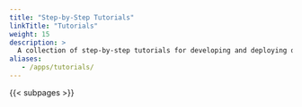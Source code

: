 ```yaml
---
title: "Step-by-Step Tutorials"
linkTitle: "Tutorials"
weight: 15
description: >
  A collection of step-by-step tutorials for developing and deploying digital health apps with the CHT
aliases:
   - /apps/tutorials/
---
```


{{< subpages >}}